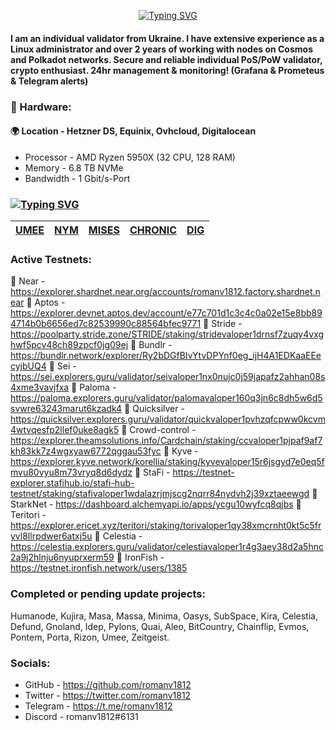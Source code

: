 <!--
**romanv1812/romanv1812** is a ✨ _special_ ✨ repository because its `README.md` (this file) appears on your GitHub profile.

Here are some ideas to get you started:

- 🔭 I’m currently working on ...
- 🌱 I’m currently learning ...
- 👯 I’m looking to collaborate on ...
- 🤔 I’m looking for help with ...
- 💬 Ask me about ...
- 📫 How to reach me: ...
- 😄 Pronouns: ...
- ⚡ Fun fact: ...
-->
<span style="display:block;text-align:center"><a href="https://git.io/typing-svg"><img src="https://readme-typing-svg.herokuapp.com?font=Press+Start+2P&size=18&color=B491F7&center=%D0%B8%D1%81%D1%82%D0%B8%D0%BD%D0%BD%D1%8B%D0%B9&vCenter=%D0%B8%D1%81%D1%82%D0%B8%D0%BD%D0%BD%D1%8B%D0%B9&lines=Hello+there;Wellcome+to+my+profile" alt="Typing SVG" /></a></span>


#### I am an individual validator from Ukraine. I have extensive experience as a Linux administrator and over 2 years of working with nodes on Cosmos and Polkadot networks. Secure and reliable individual PoS/PoW validator, crypto enthusiast. 24hr management & monitoring! (Grafana & Prometeus & Telegram alerts)

### :hammer: Hardware:

#### :earth_africa: Location - Hetzner DS, Equinix, Ovhcloud, Digitalocean 
* Processor - AMD Ryzen 5950X (32 CPU, 128 RAM) 
* Memory - 6.8 TB NVMe 
* Bandwidth - 1 Gbit/s-Port


### [![Typing SVG](https://readme-typing-svg.herokuapp.com?color=%2336BCF7&lines=Mainnets)](https://git.io/typing-svg)
|   **[UMEE](https://umee.explorers.guru/validator/umeevaloper1wj6p0rgdpy8kkj3xa7e8t0g9tn9nyw4hltw2z2)**  | **[NYM](https://mixnet.explorers.guru/mixnode/8fVEYyzsr6xWbgWv19CqiiAWr3ocskn3DU65MNSbQH2q)** | **[MISES](https://portal.mises.site/validator/misesvaloper1js09j57nge6yqphe9wvr8kp70le3wqg28qu0ga)** | **[CHRONIC](https://chronic.zenscan.io/validator.php?addr=chronicvaloper137hvjj8njj8pp6grtmd980am4fa9apywn5wrvq)** | **[DIG](https://look.chillvalidation.com/dig/staking/digvaloper17uf22fvmsg4r54hyxk7j9mxeq0y97fd86507z6)** |
|:---------:|:---------:|:---------:|:---------:|:---------:|



### Active Testnets:
:small_orange_diamond: Near - https://explorer.shardnet.near.org/accounts/romanv1812.factory.shardnet.near
:small_orange_diamond: Aptos - https://explorer.devnet.aptos.dev/account/e77c701d1c3c4c0a02e15e8bb894714b0b6656ed7c82539990c88564bfec9771
:small_orange_diamond: Stride - https://poolparty.stride.zone/STRIDE/staking/stridevaloper1drnsf7zuqy4vxghwf5pcv48ch89zpcf0jg09ej
:small_orange_diamond: Bundlr - https://bundlr.network/explorer/Ry2bDGfBIvYtvDPYnf0eg_ijH4A1EDKaaEEecyjbUQ4
:small_orange_diamond: Sei - https://sei.explorers.guru/validator/seivaloper1nx0nujc0j59japafz2ahhan08s4xme3vavjfxa
:small_orange_diamond: Paloma - https://paloma.explorers.guru/validator/palomavaloper160q3jn6c8dh5w6d5svwre63243marut6kzadk4
:small_orange_diamond: Quicksilver - https://quicksilver.explorers.guru/validator/quickvaloper1pvhzqfcpww0kcvm4wtvqesfp2llef0uke8agk5
:small_orange_diamond: Crowd-control - https://explorer.theamsolutions.info/Cardchain/staking/ccvaloper1pjpaf9af7kh83kk7z4wgxyaw6772qggau53fyc
:small_orange_diamond: Kyve - https://explorer.kyve.network/korellia/staking/kyvevaloper15r6jsgyd7e0eq5fmvu80vyu8m73vryq8d6dydz
:small_orange_diamond: StaFi - https://testnet-explorer.stafihub.io/stafi-hub-testnet/staking/stafivaloper1wdalazrjmjscg2nqrr84nydvh2j39xztaeewgd
:small_orange_diamond: StarkNet - https://dashboard.alchemyapi.io/apps/ycgu10wyfcq8qjbs
:small_orange_diamond: Teritori - https://explorer.ericet.xyz/teritori/staking/torivaloper1qy38xmcrnht0kt5c5fryvl8llrpdwer6atxj5u
:small_orange_diamond: Celestia - https://celestia.explorers.guru/validator/celestiavaloper1r4g3aey38d2a5hnc2a9j2hlnju6nyuprxerm59
:small_orange_diamond: IronFish - https://testnet.ironfish.network/users/1385

### Completed or pending update projects:
Humanode, Kujira, Masa, Massa, Minima, Oasys, SubSpace, Kira, Celestia, Defund, Gnoland, Idep, Pylons, Quai, Aleo, BitCountry, Chainflip, Evmos, Pontem, Porta, Rizon, Umee, Zeitgeist.

### Socials:
* GitHub - https://github.com/romanv1812 
* Twitter - https://twitter.com/romanv1812 
* Telegram - https://t.me/romanv1812 
* Discord - romanv1812#6131
